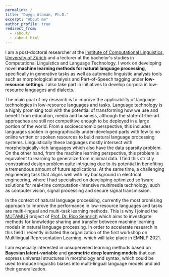 ```yaml
---
permalink: /
title: "Duygu Ataman, Ph.D."
excerpt: "About me"
author_profile: true
redirect_from: 
  - /about/
  - /about.html
---
```


I am a post-doctoral researcher at the [Institute of Computational Linguistics, University of Zürich](https://www.cl.uzh.ch/de/people/team/compling/ataman.html) and a lecturer at the bachelor's studies in Computational Linguistics and Language Technology. I work on developing novel <strong>machine learning methods for natural language processing</strong>, specifically in generative tasks as well as automatic linguistic analysis tools such as morphological analysis and Part-of-Speech tagging under <strong>low-resource settings</strong>. I also take part in initiatives to develop corpora in low-resource languages and dialects.

The main goal of my research is to improve the applicability of language technologies in low-resource languages and tasks. Language technology is a highly promising tool with the potential of transforming how we use and benefit from education, media and business, although the state-of-the-art approaches are still not competitive enough to be deployed in a large portion of the world. From a socioeconomic perspective, this includes languages spoken in geographically under-developed parts with few to no online written or spoken resources to build natural language processing systems. Linguistically these languages mostly intersect with morphologically-rich languages which also have the data sparsity problem. On the other hand, from the machine learning perspective, this problem is equivalent to learning to generalize from minimal data. I find this strictly constrained design problem quite intriguing due to its potential in benefiting a tremendous amount of future applications. At the same time, a challenging engineering task that aligns well with my background in electrical engineering, where I had specialised on developing optimized software solutions for real-time computation-intensive multimedia technology, such as computer vision, signal processing and secure signal transmission.

In the context of natural language processing, currently the most promising approach to improve the performance in low-resource languages and tasks are multi-lingual and multi-task learning methods. This is why I joined the [MUTAMUR](https://www.cl.uzh.ch/en/texttechnologies/research/machine-learning/mutamur.html) project of [Prof. Dr. Rico Sennrich](https://www.cl.uzh.ch/de/people/team/compling/sennrich.html) which aims to investigate methods for knowledge sharing and transfer between machine learning models in natural language processing. In order to accelerate research in this field I recently initiated the organization of the first workshop on Multilingual Representation Learning, which will take place in EMNLP 2021. 

I am especially interested in unsupervised learning methods based on <strong>Bayesian latent-variable</strong> and <strong>geometric deep learning models</strong> that can express universal structures in morphology and syntax, which could be used to induce linguistic biases into multi-lingual language models and aid their generalization. 










